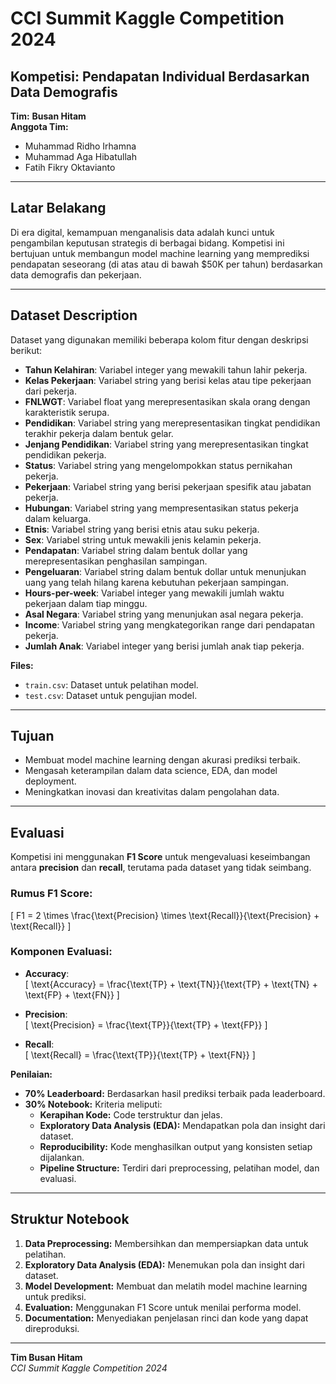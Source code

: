 # CCI Summit Kaggle Competition 2024  

## Kompetisi: Pendapatan Individual Berdasarkan Data Demografis  

**Tim:** **Busan Hitam**  
**Anggota Tim:**  
- Muhammad Ridho Irhamna  
- Muhammad Aga Hibatullah  
- Fatih Fikry Oktavianto  

---

## Latar Belakang  
Di era digital, kemampuan menganalisis data adalah kunci untuk pengambilan keputusan strategis di berbagai bidang. Kompetisi ini bertujuan untuk membangun model machine learning yang memprediksi pendapatan seseorang (di atas atau di bawah $50K per tahun) berdasarkan data demografis dan pekerjaan.  

---

## Dataset Description  
Dataset yang digunakan memiliki beberapa kolom fitur dengan deskripsi berikut:  

- **Tahun Kelahiran**: Variabel integer yang mewakili tahun lahir pekerja.  
- **Kelas Pekerjaan**: Variabel string yang berisi kelas atau tipe pekerjaan dari pekerja.  
- **FNLWGT**: Variabel float yang merepresentasikan skala orang dengan karakteristik serupa.  
- **Pendidikan**: Variabel string yang merepresentasikan tingkat pendidikan terakhir pekerja dalam bentuk gelar.  
- **Jenjang Pendidikan**: Variabel string yang merepresentasikan tingkat pendidikan pekerja.  
- **Status**: Variabel string yang mengelompokkan status pernikahan pekerja.  
- **Pekerjaan**: Variabel string yang berisi pekerjaan spesifik atau jabatan pekerja.  
- **Hubungan**: Variabel string yang mempresentasikan status pekerja dalam keluarga.  
- **Etnis**: Variabel string yang berisi etnis atau suku pekerja.  
- **Sex**: Variabel string untuk mewakili jenis kelamin pekerja.  
- **Pendapatan**: Variabel string dalam bentuk dollar yang merepresentasikan penghasilan sampingan.  
- **Pengeluaran**: Variabel string dalam bentuk dollar untuk menunjukan uang yang telah hilang karena kebutuhan pekerjaan sampingan.  
- **Hours-per-week**: Variabel integer yang mewakili jumlah waktu pekerjaan dalam tiap minggu.  
- **Asal Negara**: Variabel string yang menunjukan asal negara pekerja.  
- **Income**: Variabel string yang mengkategorikan range dari pendapatan pekerja.  
- **Jumlah Anak**: Variabel integer yang berisi jumlah anak tiap pekerja.  

**Files:**  
- `train.csv`: Dataset untuk pelatihan model.  
- `test.csv`: Dataset untuk pengujian model.  

---

## Tujuan  
- Membuat model machine learning dengan akurasi prediksi terbaik.  
- Mengasah keterampilan dalam data science, EDA, dan model deployment.  
- Meningkatkan inovasi dan kreativitas dalam pengolahan data.  

---

## Evaluasi  

Kompetisi ini menggunakan **F1 Score** untuk mengevaluasi keseimbangan antara **precision** dan **recall**, terutama pada dataset yang tidak seimbang.  

### Rumus F1 Score:  
\[ F1 = 2 \times \frac{\text{Precision} \times \text{Recall}}{\text{Precision} + \text{Recall}} \]  

### Komponen Evaluasi:  
- **Accuracy**:  
  \[ \text{Accuracy} = \frac{\text{TP} + \text{TN}}{\text{TP} + \text{TN} + \text{FP} + \text{FN}} \]  

- **Precision**:  
  \[ \text{Precision} = \frac{\text{TP}}{\text{TP} + \text{FP}} \]  

- **Recall**:  
  \[ \text{Recall} = \frac{\text{TP}}{\text{TP} + \text{FN}} \]  

**Penilaian:**  
- **70% Leaderboard:** Berdasarkan hasil prediksi terbaik pada leaderboard.  
- **30% Notebook:** Kriteria meliputi:  
  - **Kerapihan Kode:** Code terstruktur dan jelas.  
  - **Exploratory Data Analysis (EDA):** Mendapatkan pola dan insight dari dataset.  
  - **Reproducibility:** Kode menghasilkan output yang konsisten setiap dijalankan.  
  - **Pipeline Structure:** Terdiri dari preprocessing, pelatihan model, dan evaluasi.  

---

## Struktur Notebook  
1. **Data Preprocessing:** Membersihkan dan mempersiapkan data untuk pelatihan.  
2. **Exploratory Data Analysis (EDA):** Menemukan pola dan insight dari dataset.  
3. **Model Development:** Membuat dan melatih model machine learning untuk prediksi.  
4. **Evaluation:** Menggunakan F1 Score untuk menilai performa model.  
5. **Documentation:** Menyediakan penjelasan rinci dan kode yang dapat direproduksi.  

---

**Tim Busan Hitam**  
_CCI Summit Kaggle Competition 2024_  
